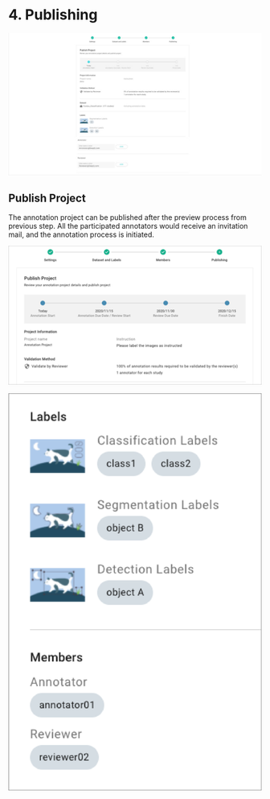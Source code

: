 # 4. Publishing

![](../../.gitbook/assets/3-1-4-000001.png)

## Publish Project

The annotation project can be published after the preview process from previous step. All the participated annotators would receive an invitation mail, and the annotation process is initiated.

![](../../.gitbook/assets/3-1-4-000002.png)

![](../../.gitbook/assets/3-1-4-000003.png)

